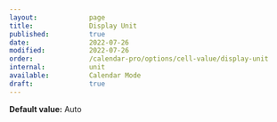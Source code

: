 ```yaml
---
layout:             page
title:              Display Unit
published:          true
date:               2022-07-26
modified:           2022-07-26
order:              /calendar-pro/options/cell-value/display-unit
internal:           unit
available:          Calendar Mode
draft:              true
---
```

**Default value:** Auto

